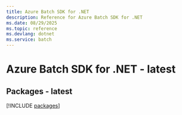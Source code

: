 ```yaml
---
title: Azure Batch SDK for .NET
description: Reference for Azure Batch SDK for .NET
ms.date: 08/29/2025
ms.topic: reference
ms.devlang: dotnet
ms.service: batch
---
```

# Azure Batch SDK for .NET - latest
## Packages - latest
[!INCLUDE [packages](batch-index.md)]